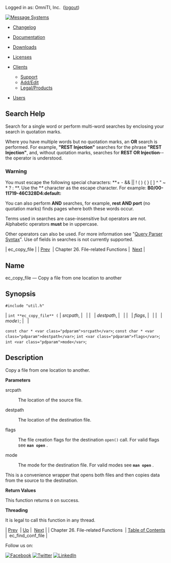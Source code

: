 Logged in as: OmniTI, Inc.  ([logout](https://support.messagesystems.com/logout.php))

[![Message Systems](https://support.messagesystems.com/images/ms-white205.png)](https://support.messagesystems.com/start.php) 

*   [Changelog](https://support.messagesystems.com/start.php?show=changelog)
*   [Documentation](https://support.messagesystems.com/docs/)
*   [Downloads](https://support.messagesystems.com/start.php)

*   [Licenses](https://support.messagesystems.com/license_summary.php)
*   <a href="">Clients</a>
    *   [Support](https://support.messagesystems.com/cs.php)
    *   [Add/Edit](https://support.messagesystems.com/edit_client.php)
    *   [Legal/Products](https://support.messagesystems.com/edit_products.php)
*   [Users](https://support.messagesystems.com/edit_customer.php)

## Search Help

Search for a single word or perform multi-word searches by enclosing your search in quotation marks.

Where you have multiple words but no quotation marks, an **OR** search is performed. For example, **"REST Injection"** searches for the phrase **"REST Injection"**, and, without quotation marks, searches for **REST OR Injection**--the operator is understood.

### Warning

You must escape the following special characters: **+ - && || ! ( ) { } [ ] ^ " ~ * ? : \**. Use the **\** character as the escape character. For example: **B0/00-11719-46C328D4\:default\:**

You can also perform **AND** searches, for example, **rest AND port** (no quotation marks) finds pages where both these words occur.

Terms used in searches are case-insensitive but operators are not. Alphabetic operators **must** be in uppercase.

Other operators can also be used. For more information see "[Query Parser Syntax](https://lucene.apache.org/core/old_versioned_docs/versions/3_0_0/queryparsersyntax.html)". Use of fields in searches is not currently supported.

| ec_copy_file |
| [Prev](file.php)  | Chapter 26. File-related Functions |  [Next](apis.ec_find_conf_file.php) |

<a name="apis.ec_copy_file"></a>
## Name

ec_copy_file — Copy a file from one location to another

## Synopsis

`#include "util.h"`

| `int **ec_copy_file** (` | <var class="pdparam">srcpath</var>, |   |
|   | <var class="pdparam">destpath</var>, |   |
|   | <var class="pdparam">flags</var>, |   |
|   | <var class="pdparam">mode</var>`)`; |   |

`const char * <var class="pdparam">srcpath</var>`;
`const char * <var class="pdparam">destpath</var>`;
`int <var class="pdparam">flags</var>`;
`int <var class="pdparam">mode</var>`;<a name="idp24912832"></a>
## Description

Copy a file from one location to another.

**Parameters**

<dl class="variablelist">

<dt>srcpath</dt>

<dd>

The location of the source file.

</dd>

<dt>destpath</dt>

<dd>

The location of the destination file.

</dd>

<dt>flags</dt>

<dd>

The file creation flags for the destination `open()` call. For valid flags see **`man open`**      .

</dd>

<dt>mode</dt>

<dd>

The mode for the destination file. For valid modes see **`man open`**      .

</dd>

</dl>

This is a convenience wrapper that opens both files and then copies data from the source to the destination.

**Return Values**

This function returns `0` on success.

**Threading**

It is legal to call this function in any thread.

| [Prev](file.php)  | [Up](file.php) |  [Next](apis.ec_find_conf_file.php) |
| Chapter 26. File-related Functions  | [Table of Contents](index.php) |  ec_find_conf_file |

Follow us on:

[![Facebook](https://support.messagesystems.com/images/icon-facebook.png)](http://www.facebook.com/messagesystems) [![Twitter](https://support.messagesystems.com/images/icon-twitter.png)](http://twitter.com/#!/MessageSystems) [![LinkedIn](https://support.messagesystems.com/images/icon-linkedin.png)](http://www.linkedin.com/company/message-systems)